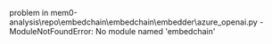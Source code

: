problem in mem0-analysis\repo\embedchain\embedchain\embedder\azure_openai.py - ModuleNotFoundError: No module named 'embedchain'
